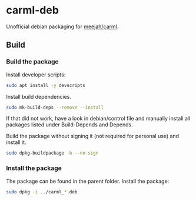 # carml-deb

Unofficial debian packaging for [meejah/carml](https://github.com/meejah/carml).

##  Build

### Build the package

Install developer scripts:
```sh
sudo apt install -y devscripts
```

Install build dependencies.
```sh
sudo mk-build-deps --remove --install
```

If that did not work, have a look in debian/control file and manually install all packages listed under Build-Depends and Depends.

Build the package without signing it (not required for personal use) and install it.
```sh
sudo dpkg-buildpackage -b --no-sign
```

### Install the package

The package can be found in the parent folder. Install the package:
```sh
sudo dpkg -i ../carml_*.deb
```

